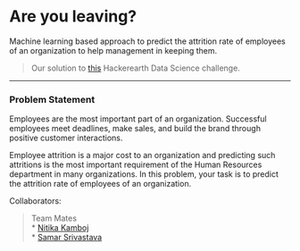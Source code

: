 # Are you leaving?
Machine learning based approach to predict the attrition rate of employees of an organization to help management in keeping them.

> Our solution to [this](https://www.hackerearth.com/challenges/competitive/hackerearth-machine-learning-challenge-predict-employee-attrition-rate/machine-learning/predict-the-employee-attrition-rate-in-organizations-1d700a97/) Hackerearth Data Science challenge.


---

### Problem Statement

Employees are the most important part of an organization. Successful employees meet deadlines, make sales, and build the brand through positive customer interactions.

Employee attrition is a major cost to an organization and predicting such attritions is the most important requirement of the Human Resources department in many organizations. In this problem, your task is to predict the attrition rate of employees of an organization.

Collaborators:

> Team Mates<br>
        * [Nitika Kamboj](https://linkedin.com/in/nitika-kamboj)
        <br>
        * [Samar Srivastava](https://linkedin.com/in/samacker77l)

